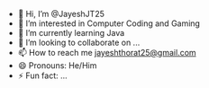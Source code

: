 - 👋 Hi, I’m @JayeshJT25
- 👀 I’m interested in Computer Coding and Gaming
- 🌱 I’m currently learning Java
- 💞️ I’m looking to collaborate on ...
- 📫 How to reach me jayeshthorat25@gmail.com
- 😄 Pronouns: He/Him
- ⚡ Fun fact: ...

<!---
JayeshJT25/JayeshJT25 is a ✨ special ✨ repository because its `README.md` (this file) appears on your GitHub profile.
You can click the Preview link to take a look at your changes.
--->
